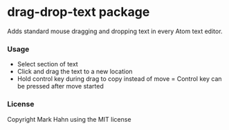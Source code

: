 # drag-drop-text package

Adds standard mouse dragging and dropping text in every Atom text editor.

### Usage

- Select section of text
- Click and drag the text to a new location
- Hold control key during drag to copy instead of move
  = Control key can be pressed after move started
  
### License

Copyright Mark Hahn using the MIT license
